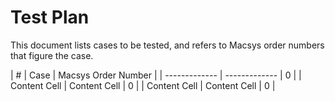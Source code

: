 # Test Plan

This document lists cases to be tested, and refers to Macsys order numbers that figure the case.


| # | Case  | Macsys Order Number |
| ------------- | ------------- | 0 |
| Content Cell  | Content Cell  | 0 |
| Content Cell  | Content Cell  | 0 |
